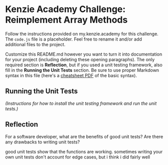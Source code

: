 # Kenzie Academy Challenge: Reimplement Array Methods

Follow the instructions provided on my.kenzie.academy for this challenge. The `code.js` file is a placeholder. Feel free to rename it and/or add additional files to the project.

Customize this README.md however you want to turn it into documentation for your project (including deleting these opening paragraphs). The only required section is **Reflection**, but if you used a unit testing framework, also fill in the **Running the Unit Tests** section. Be sure to use proper Markdown syntax in this file (here's a [cheatsheet PDF](https://guides.github.com/pdfs/markdown-cheatsheet-online.pdf) of the basic syntax).

## Running the Unit Tests

_(Instructions for how to install the unit testing framework and run the unit tests.)_

## Reflection

For a software developer, what are the benefits of good unit tests? Are there any drawbacks to writing unit tests?

good unit tests show that the functions are working. sometimes writing your own unit tests don't account for edge cases, but i think i did fairly well